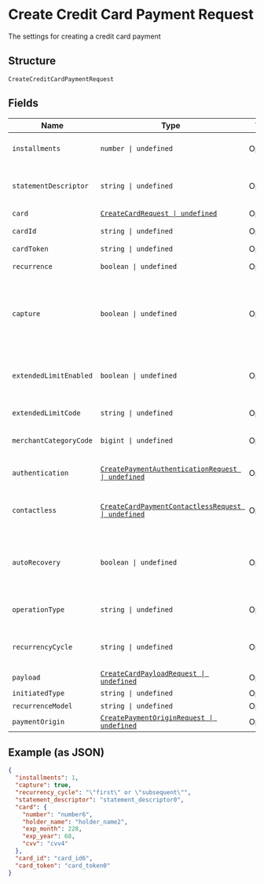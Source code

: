 
# Create Credit Card Payment Request

The settings for creating a credit card payment

## Structure

`CreateCreditCardPaymentRequest`

## Fields

| Name | Type | Tags | Description |
|  --- | --- | --- | --- |
| `installments` | `number \| undefined` | Optional | Number of installments<br>**Default**: `1` |
| `statementDescriptor` | `string \| undefined` | Optional | The text that will be shown on the credit card's statement |
| `card` | [`CreateCardRequest \| undefined`](../../doc/models/create-card-request.md) | Optional | Credit card data |
| `cardId` | `string \| undefined` | Optional | The credit card id |
| `cardToken` | `string \| undefined` | Optional | - |
| `recurrence` | `boolean \| undefined` | Optional | Indicates a recurrence |
| `capture` | `boolean \| undefined` | Optional | Indicates if the operation should be only authorization or auth and capture.<br>**Default**: `true` |
| `extendedLimitEnabled` | `boolean \| undefined` | Optional | Indicates whether the extended label (private label) is enabled |
| `extendedLimitCode` | `string \| undefined` | Optional | Extended Limit Code |
| `merchantCategoryCode` | `bigint \| undefined` | Optional | Customer business segment code |
| `authentication` | [`CreatePaymentAuthenticationRequest \| undefined`](../../doc/models/create-payment-authentication-request.md) | Optional | The payment authentication request |
| `contactless` | [`CreateCardPaymentContactlessRequest \| undefined`](../../doc/models/create-card-payment-contactless-request.md) | Optional | The Credit card payment contactless request |
| `autoRecovery` | `boolean \| undefined` | Optional | Indicates whether a particular payment will enter the offline retry flow |
| `operationType` | `string \| undefined` | Optional | AuthOnly, AuthAndCapture, PreAuth |
| `recurrencyCycle` | `string \| undefined` | Optional | Defines whether the card has been used one or more times. |
| `payload` | [`CreateCardPayloadRequest \| undefined`](../../doc/models/create-card-payload-request.md) | Optional | - |
| `initiatedType` | `string \| undefined` | Optional | - |
| `recurrenceModel` | `string \| undefined` | Optional | - |
| `paymentOrigin` | [`CreatePaymentOriginRequest \| undefined`](../../doc/models/create-payment-origin-request.md) | Optional | - |

## Example (as JSON)

```json
{
  "installments": 1,
  "capture": true,
  "recurrency_cycle": "\"first\" or \"subsequent\"",
  "statement_descriptor": "statement_descriptor0",
  "card": {
    "number": "number6",
    "holder_name": "holder_name2",
    "exp_month": 228,
    "exp_year": 68,
    "cvv": "cvv4"
  },
  "card_id": "card_id6",
  "card_token": "card_token0"
}
```


